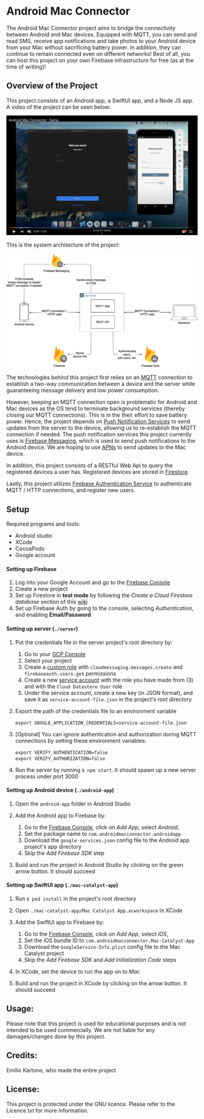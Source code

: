 # Android Mac Connector

The Android Mac Connector project aims to bridge the connectivity between Android and Mac devices. Equipped with MQTT, you can send and read SMS, receive app notifications and take photos to your Android device from your Mac without sacrificing battery power. In addition, they can continue to remain connected even on different networks! Best of all, you can host this project on your own Firebase infrastructure for free (as at the time of writing)!

## Overview of the Project

This project consists of an Android app, a SwiftUI app, and a Node JS app. A video of the project can be seen below:

[![Video of our project](docs/demo-video-image.png)](https://youtu.be/rFw6e5tkKy0)

This is the system architecture of the project:

![](docs/diagram.png)

The technologies behind this project first relies on an [MQTT](https://mqtt.org/) connection to establish a two-way communication between a device and the server while guaranteeing message delivery and low power consumption. 

However, keeping an MQTT connection open is problematic for Android and Mac devices as the OS tend to terminate background services (thereby closing our MQTT connections). This is in the their effort to save battery power. Hence, the project depends on [Push Notification Services](https://en.wikipedia.org/wiki/Push_technology#Push_notification) to send updates from the server to the device, allowing us to re-establish the MQTT connection if needed. The push notification services this project currently uses is [Firebase Messaging](https://firebase.google.com/docs/cloud-messaging), which is used to send push notifications to the Android device. We are hoping to use [APNs](https://developer.apple.com/go/?id=push-notifications) to send updates to the Mac device.

In addition, this project consists of a RESTful Web Api to query the registered devices a user has. Registered devices are stored in [Firestore](https://firebase.google.com/docs/firestore).

Lastly, this project utilizes [Firebase Authentication Service](https://firebase.google.com/docs/auth) to authenticate MQTT / HTTP connections, and register new users. 

## Setup
Required programs and tools: 

* Android studio
* XCode
* CocoaPods
* Google account

#### Setting up Firebase
1. Log into your Google Account and go to the [Firebase Console](https://console.firebase.google.com/)
2. Create a new project
3. Set up Firestore in **test mode** by following the *Create a Cloud Firestore database* section of this [wiki](https://firebase.google.com/docs/firestore/quickstart#create)
4. Set up Firebase Auth by going to the console, selecting *Authentication*, and enabling **Email/Password**

#### Setting up server (```./server```)
1. Put the credentials file in the server project's root directory by:

    1. Go to your [GCP Console](https://console.cloud.google.com)
    2. Select your project
    3. Create a [custom role](https://cloud.google.com/iam/docs/creating-custom-roles) with ```cloudmessaging.messages.create``` and ```firebaseauth.users.get``` permissions
    4. Create a new [service account](https://cloud.google.com/iam/docs/creating-managing-service-accounts#creating) with the role you have made from (3) and with the ```Cloud Datastore User``` role
    5. Under the service account, create a new key (in JSON format), and save it as ```service-account-file.json``` in the project's root directory

2. Export the path of the credentials file to an environment variable

    ```
    export GOOGLE_APPLICATION_CREDENTIALS=service-account-file.json
    ```

3. [Optional] You can ignore authentication and authorization during MQTT connections by setting these environment variables:

    ```
    export VERIFY_AUTHENTICATION=false
    export VERIFY_AUTHORIZATION=false
    ```

4. Run the server by running ```$ npm start```. It should spawn up a new server process under port 3000

#### Setting up Android device (```./android-app```)
1. Open the ```android-app``` folder in Android Studio
2. Add the Android app to Firebase by:

    1. Go to the [Firebase Console](https://console.firebase.google.com/), click on *Add App*, select *Android*, 
    2. Set the package name to ```com.androidmacconnector.androidapp```
    3. Download the ```google-services.json``` config file to the Android app project's app directory
    4. Skip the *Add Firebase SDK* step

3. Build and run the project in Android Studio by clicking on the green arrow button. It should succeed

#### Setting up SwiftUI app (```./mac-catalyst-app```)
1. Run ```$ pod install``` in the project's root directory
2. Open ```./mac-catalyst-app/Mac Catalyst App.xcworkspace``` in XCode
3. Add the SwiftUI app to Firebase by:

    1. Go to the [Firebase Console](https://console.firebase.google.com/), click on *Add App*, select *iOS*, 
    2. Set the iOS bundle ID to ```com.androidmacconnector.Mac-Catalyst-App```
    3. Download the ```GoogleService-Info.plist``` config file to the Mac Catalyst project
    4. Skip the *Add Firebase SDK* and *Add Initialization Code* steps

4. In XCode, set the device to run the app on to *Mac*
5. Build and run the project in XCode by clicking on the arrow button. It should succeed

## Usage:
Please note that this project is used for educational purposes and is not intended to be used commercially. We are not liable for any damages/changes done by this project.

## Credits:

Emilio Kartono, who made the entire project

## License:

This project is protected under the GNU licence. Please refer to the Licence.txt for more information.

